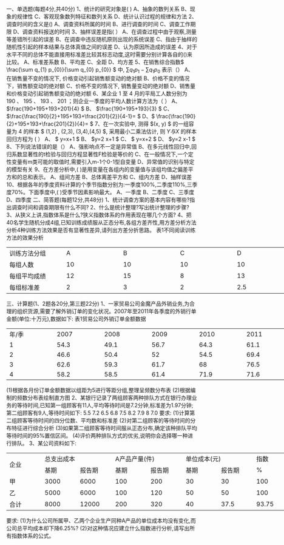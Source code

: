 一、单选题(每题4分,共40分)
 1、统计的研究对象是(     )
 A、抽象的数列关系
 B、现象的规律性
 C、客观现象数列特征和数列关系
 D、统计认识过程的规律和方法
 2、调查时间的含义是()
 A、调查资料所属的时间
 B、进行调查的时间
 C、调查工作期限
 D、调查资料报送的时间
 3、抽样误差是指(     ）
 A、在调查过程中由于观察,测量等差错所引起的误差
 B、在调查中违反随机原则出现的系统误差
 C、指由于抽样的随机性引起的样本结果与总体真值之间的误差
 D、认为原因所造成的误差
 4、对于水平不同的总体不能直接用标准差比较其标志动度,这时需要分别计算各自的()来比较。
 A、标准差系数
 B、平均差
 C、全距
 D、均方差
 5、在销售综合指数$  \frac{\sum q_{1} p_{0}}{\sum q_{0} p_{0}} $ 中,  $\sum q_{1} p_{1}-\sum q_{1} p_{0}$  表示（）
 A、在销售量不变的情况下, 价格变动引起销售额变动的绝对额
 B、价格不变的情况下，销售额变动的绝对额
 C、价格不变的情况下, 销售量变动的绝对额
 D、销售量和价格变动引起销售额变动的绝对额
 6、某企业 1 至 4 月的平局工人数分别为  190 、 195 、 193 、 201  ；则企业一季度的平均人数计算方法为（   ）
 A、$\frac{190+195+193+201}{4} $
 B、  $\frac{190+195+193}{3} $
 C、  $\frac{\frac{190}{2}+195+193+\frac{201}{2}}{4-1}= $
 D、$  \frac{\frac{190}{2}+195+193+\frac{201}{2}}{4}= $
 7、在一次实验中, 测得  $(x, y) $ 的一组容量为 4 的样本 $ (1,2) , (2,3),  (3,4),(4,5) $, 采用最小二乘法估计, 则  $Y  与  X$  的样本回归方程为  (     ） 
 A、 $ y=x+1 $
 B、  $y=2 x+1 $
 C、 $ y=x+2 $
 D、  $y=2 x-1 $
 8、下列说法错误的是（）
 A、强影响点不一定是异常值
 B、在多元线性回归中,回归系数显著性的t检验与回归方程显著性F检验是等价的
 C、在一般情况下,一个定性变量有m类可能的取值时,需要引入m-1个0-1型自变量
 D、异常值的识别与特定的模型有关
 9、在方差分析中,(        )是用变量在各组内的变量值与该组均值之偏差平方和的总和表示。
 A、组间方差
 B、总体离差平方和
 C、组内方差
 D、抽样误差
 10、根据各年的季度资料计算的个季节指数分别为:一季度100%,二季度110%,三季度70%。下面季度中,(     )受季节因素影响最大。
 A、一季度
 B、二季度
 C、三季度
 D、四季度
 二、简答题(每题12分,共48分)
 1、统计调查方案的基本内容有哪些?指出调查时间和调查期限有什么不同?
 2、什么是统计整理?写出统计整理的步骤?
 3、从狭义上讲,指数体系是什么?狭义指数体系的作用表现在哪几个方面?
 4、把40名学生随机分成4组,已知训练成绩服从正态分布,各组方差齐性,用方差分析方法分析4种训练方法效果是否有显著性差异,请列出方差分折思路。
 表1不同阅读训练方法的效果分析
 <table data-lake-id="g74t5" id="g74t5" width-mode="contain" class="lake-table" style="width: 750px"><colgroup><col width="150"><col width="150"><col width="150"><col width="150"><col width="150"></colgroup><tbody><tr data-lake-id="uc63fed35" id="uc63fed35"><td data-lake-id="u1d47f94e" id="u1d47f94e">训练方法分组
 </td><td data-lake-id="ua17f5e09" id="ua17f5e09">A
 </td><td data-lake-id="u95398ed0" id="u95398ed0">B
 </td><td data-lake-id="ub5690f36" id="ub5690f36">C
 </td><td data-lake-id="u78bb1e3a" id="u78bb1e3a">D
 </td></tr><tr data-lake-id="u5c113138" id="u5c113138"><td data-lake-id="uc67475c6" id="uc67475c6">每组人数
 </td><td data-lake-id="u71c73aaf" id="u71c73aaf">10
 </td><td data-lake-id="ub827610b" id="ub827610b">10
 </td><td data-lake-id="u60c7a1ad" id="u60c7a1ad">10
 </td><td data-lake-id="uc257f6db" id="uc257f6db">10
 </td></tr><tr data-lake-id="u9898765d" id="u9898765d"><td data-lake-id="u3ba5b52e" id="u3ba5b52e">每组平均成绩
 </td><td data-lake-id="u8fd5e70f" id="u8fd5e70f">12
 </td><td data-lake-id="u92733c81" id="u92733c81">15
 </td><td data-lake-id="u315fb94d" id="u315fb94d">8
 </td><td data-lake-id="ue0ccb392" id="ue0ccb392">13
 </td></tr><tr data-lake-id="u2962285d" id="u2962285d"><td data-lake-id="u2e46f5d1" id="u2e46f5d1">每组标准差
 </td><td data-lake-id="ub2f2f141" id="ub2f2f141">2
 </td><td data-lake-id="u82818b5b" id="u82818b5b">3
 </td><td data-lake-id="u312541f3" id="u312541f3">2
 </td><td data-lake-id="uc84264db" id="uc84264db">2.5
 </td></tr></tbody></table>三、计算题(1、2题各20分,第三题22分)
 1、一家贸易公司金魔产品外销业务,为合理的组织货源,需要了解外销订单的变化状况。2007年至2011年各季度的外销行单金额(单位:十万元),数据如下:
 表1贸易公司外销订单金额数据
 <table data-lake-id="Sy2Jc" id="Sy2Jc" width-mode="contain" class="lake-table" style="width: 750px"><colgroup><col width="125"><col width="125"><col width="125"><col width="125"><col width="125"><col width="125"></colgroup><tbody><tr data-lake-id="u8edf6fa3" id="u8edf6fa3"><td data-lake-id="u873e8b14" id="u873e8b14">年/季
 </td><td data-lake-id="u3cf3b769" id="u3cf3b769">2007
 </td><td data-lake-id="ub3f665e5" id="ub3f665e5">2008
 </td><td data-lake-id="ub5a14fa5" id="ub5a14fa5">2009
 </td><td data-lake-id="ud7e648c0" id="ud7e648c0">2010
 </td><td data-lake-id="uac18f887" id="uac18f887">2011
 </td></tr><tr data-lake-id="u09d246c9" id="u09d246c9"><td data-lake-id="u56e21284" id="u56e21284">1
 </td><td data-lake-id="ucaf4bc60" id="ucaf4bc60">54.3
 </td><td data-lake-id="uaca0242f" id="uaca0242f">49.1
 </td><td data-lake-id="u428563bd" id="u428563bd">56.7
 </td><td data-lake-id="u863cfa91" id="u863cfa91">64.3
 </td><td data-lake-id="u28e21cc1" id="u28e21cc1">61.1
 </td></tr><tr data-lake-id="uf7f46b5e" id="uf7f46b5e"><td data-lake-id="u78181a94" id="u78181a94">2
 </td><td data-lake-id="u060b9def" id="u060b9def">46.6
 </td><td data-lake-id="u1d719161" id="u1d719161">50.4
 </td><td data-lake-id="ue0c98199" id="ue0c98199">52
 </td><td data-lake-id="ua9f4030e" id="ua9f4030e">54.5
 </td><td data-lake-id="uf6f6667c" id="uf6f6667c">69.4
 </td></tr><tr data-lake-id="u37adb410" id="u37adb410"><td data-lake-id="u713ce656" id="u713ce656">3
 </td><td data-lake-id="uc6341553" id="uc6341553">62.6
 </td><td data-lake-id="ucf0579da" id="ucf0579da">59.3
 </td><td data-lake-id="uf2fcf0cc" id="uf2fcf0cc">61.7
 </td><td data-lake-id="u496cd7b5" id="u496cd7b5">68
 </td><td data-lake-id="u1df1a044" id="u1df1a044">76.5
 </td></tr><tr data-lake-id="u7d4b5524" id="u7d4b5524"><td data-lake-id="ufe6acd36" id="ufe6acd36">4
 </td><td data-lake-id="u13e6f869" id="u13e6f869">58.2
 </td><td data-lake-id="u34b6d4d4" id="u34b6d4d4">58.5
 </td><td data-lake-id="ubb8f6f83" id="ubb8f6f83">61.4
 </td><td data-lake-id="u8d1f27bd" id="u8d1f27bd">71.9
 </td><td data-lake-id="u118a1a5b" id="u118a1a5b">71.6
 </td></tr></tbody></table>(1)根据各月份订单金额数据以组距为5进行等距分组,整理呈频数分布表
 (2)根据编制的频数分布表绘制直方图
 2、某银行记录了两组顾客两种排队方式在银行办理业务的等待时间,已知第一组顾客有11人,平均等待时间是7.2分钟,标准差为1.97分钟;第二组顾客有9人,等待时间如下:
  5.5            7.2            6.5           6.8            7.5           8.2           7.9        8            7.0
 要求:
 (1)计算第二组顾客等待时间的四分位数、平均数和标准差
 (2)对第二组顾客的等待时间的分布特征进行综合分析
 (3)如果第二组顾客等待时间服从正态分布,确定该种排队平均等待时间的95%置信区间。
 (4)评价两种排队方式的优劣,说明你会选择哪一种进行排队。
 3、某公司资料如下:
 <table data-lake-id="Vg0mY" id="Vg0mY" width-mode="contain" class="lake-table" style="width: 750px"><colgroup><col width="93"><col width="93"><col width="93"><col width="93"><col width="93"><col width="93"><col width="93"><col width="99"></colgroup><tbody><tr data-lake-id="u3c6950a9" id="u3c6950a9"><td data-lake-id="u921b425e" id="u921b425e" rowSpan="2" style="vertical-align: middle">企业
 </td><td data-lake-id="u74482715" id="u74482715" colSpan="2" style="vertical-align: middle">总支出成本
 </td><td data-lake-id="u112a8d42" id="u112a8d42" colSpan="2" style="vertical-align: middle">A产品产量(件)
 </td><td data-lake-id="u92206ae0" id="u92206ae0" colSpan="2" style="vertical-align: middle">单位成本(元)
 </td><td data-lake-id="u7d2ec186" id="u7d2ec186" style="vertical-align: middle">指数
 </td></tr><tr data-lake-id="u90916ff9" id="u90916ff9"><td data-lake-id="u8bfa9b60" id="u8bfa9b60" style="vertical-align: middle">基期
 </td><td data-lake-id="ub2b7bd6b" id="ub2b7bd6b" style="vertical-align: middle">报告期
 </td><td data-lake-id="u257fe9a9" id="u257fe9a9" style="vertical-align: middle">基期
 </td><td data-lake-id="ub40c3ac5" id="ub40c3ac5" style="vertical-align: middle">报告期
 </td><td data-lake-id="u1627888c" id="u1627888c" style="vertical-align: middle">基期
 </td><td data-lake-id="u14543d3a" id="u14543d3a" style="vertical-align: middle">报告期
 </td><td data-lake-id="u6447a151" id="u6447a151" style="vertical-align: middle">%
 </td></tr><tr data-lake-id="u22a031f8" id="u22a031f8"><td data-lake-id="ua9fd0d86" id="ua9fd0d86" style="vertical-align: middle">甲
 </td><td data-lake-id="ue67cbc4d" id="ue67cbc4d" style="vertical-align: middle">3000
 </td><td data-lake-id="u39b532ee" id="u39b532ee" style="vertical-align: middle">6000
 </td><td data-lake-id="uab96aae7" id="uab96aae7" style="vertical-align: middle">100
 </td><td data-lake-id="u19d72dae" id="u19d72dae" style="vertical-align: middle">200
 </td><td data-lake-id="uf073ca68" id="uf073ca68" style="vertical-align: middle">30
 </td><td data-lake-id="uad06515e" id="uad06515e" style="vertical-align: middle">30
 </td><td data-lake-id="ua8484860" id="ua8484860" style="vertical-align: middle">100
 </td></tr><tr data-lake-id="u99edae69" id="u99edae69"><td data-lake-id="u65cef82c" id="u65cef82c" style="vertical-align: middle"> 乙
 </td><td data-lake-id="ua0cd5786" id="ua0cd5786" style="vertical-align: middle">5000
 </td><td data-lake-id="ua5270271" id="ua5270271" style="vertical-align: middle">6000
 </td><td data-lake-id="u998752ef" id="u998752ef" style="vertical-align: middle">100
 </td><td data-lake-id="u87de58d9" id="u87de58d9" style="vertical-align: middle">120
 </td><td data-lake-id="uc1fdc1ca" id="uc1fdc1ca" style="vertical-align: middle">50
 </td><td data-lake-id="uf9fae511" id="uf9fae511" style="vertical-align: middle">50
 </td><td data-lake-id="uec35fd58" id="uec35fd58" style="vertical-align: middle">100
 </td></tr><tr data-lake-id="u8017223f" id="u8017223f"><td data-lake-id="u2bec909f" id="u2bec909f" style="vertical-align: middle">合计
 </td><td data-lake-id="u0780f2f2" id="u0780f2f2" style="vertical-align: middle">8000
 </td><td data-lake-id="u75c2c102" id="u75c2c102" style="vertical-align: middle">12000
 </td><td data-lake-id="ub008368f" id="ub008368f" style="vertical-align: middle">200
 </td><td data-lake-id="u2dc41593" id="u2dc41593" style="vertical-align: middle">320
 </td><td data-lake-id="u870ae236" id="u870ae236" style="vertical-align: middle">40
 </td><td data-lake-id="u1ca7fc5e" id="u1ca7fc5e" style="vertical-align: middle">37.5
 </td><td data-lake-id="ud7d0306d" id="ud7d0306d" style="vertical-align: middle">93.75
 </td></tr></tbody></table>要求:
 (1)为什么公司所属甲、乙两个企业生产同种A产品的单位成本均没有变化,而公司总平均成本却下降6.25%?
 (2)对这种情况应建立什么指数进行分析,请写出所有指数体系的公式。
 ​

 